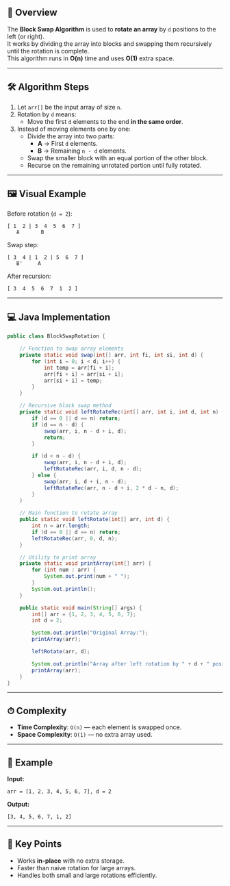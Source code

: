
## 📜 Overview
The **Block Swap Algorithm** is used to **rotate an array** by `d` positions to the left (or right).  
It works by dividing the array into blocks and swapping them recursively until the rotation is complete.  
This algorithm runs in **O(n)** time and uses **O(1)** extra space.

---

## 🛠 Algorithm Steps
1. Let `arr[]` be the input array of size `n`.
2. Rotation by `d` means:
   - Move the first `d` elements to the end **in the same order**.
3. Instead of moving elements one by one:
   - Divide the array into two parts:
     - **A** → First `d` elements.
     - **B** → Remaining `n - d` elements.
   - Swap the smaller block with an equal portion of the other block.
   - Recurse on the remaining unrotated portion until fully rotated.

---

## 🖼 Visual Example
Before rotation (`d = 2`):

```
[ 1  2 | 3  4  5  6  7 ]
   A       B
```

Swap step:

```
[ 3  4 | 1  2 | 5  6  7 ]
   B'     A
```

After recursion:

```
[ 3  4  5  6  7  1  2 ]
```

---

## 💻 Java Implementation

```java
public class BlockSwapRotation {

    // Function to swap array elements
    private static void swap(int[] arr, int fi, int si, int d) {
        for (int i = 0; i < d; i++) {
            int temp = arr[fi + i];
            arr[fi + i] = arr[si + i];
            arr[si + i] = temp;
        }
    }

    // Recursive block swap method
    private static void leftRotateRec(int[] arr, int i, int d, int n) {
        if (d == 0 || d == n) return;
        if (d == n - d) {
            swap(arr, i, n - d + i, d);
            return;
        }

        if (d < n - d) {
            swap(arr, i, n - d + i, d);
            leftRotateRec(arr, i, d, n - d);
        } else {
            swap(arr, i, d + i, n - d);
            leftRotateRec(arr, n - d + i, 2 * d - n, d);
        }
    }

    // Main function to rotate array
    public static void leftRotate(int[] arr, int d) {
        int n = arr.length;
        if (d == 0 || d == n) return;
        leftRotateRec(arr, 0, d, n);
    }

    // Utility to print array
    private static void printArray(int[] arr) {
        for (int num : arr) {
            System.out.print(num + " ");
        }
        System.out.println();
    }

    public static void main(String[] args) {
        int[] arr = {1, 2, 3, 4, 5, 6, 7};
        int d = 2;

        System.out.println("Original Array:");
        printArray(arr);

        leftRotate(arr, d);

        System.out.println("Array after left rotation by " + d + " positions:");
        printArray(arr);
    }
}
```

---

## ⏱ Complexity
- **Time Complexity**: `O(n)` — each element is swapped once.
- **Space Complexity**: `O(1)` — no extra array used.

---

## 📌 Example
**Input:**
```
arr = [1, 2, 3, 4, 5, 6, 7], d = 2
```
**Output:**
```
[3, 4, 5, 6, 7, 1, 2]
```

---

## 🧠 Key Points
- Works **in-place** with no extra storage.
- Faster than naive rotation for large arrays.
- Handles both small and large rotations efficiently.
